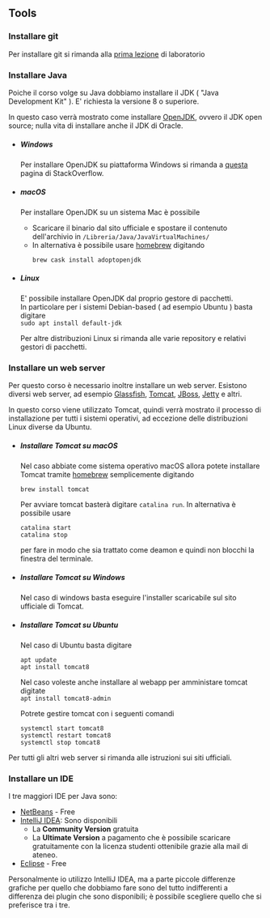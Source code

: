 ## Tools

### Installare git
Per installare git si rimanda alla [prima lezione](https://facco98.github.io/webprog/lab01) di laboratorio

### Installare Java
Poiche il corso volge su Java dobbiamo installare il JDK ( "Java Development Kit" ). E' richiesta la versione 8 o superiore.

In questo caso verrà mostrato come installare [OpenJDK](https://openjdk.java.net/), ovvero il JDK open source; nulla vita di installare anche il JDK di Oracle.
  * ##### Windows 
    Per installare OpenJDK su piattaforma Windows si rimanda a [questa](https://stackoverflow.com/questions/52511778/how-to-install-openjdk-11-on-windows) pagina di StackOverflow.
  * ##### macOS
    Per installare OpenJDK su un sistema Mac è possibile
      * Scaricare il binario dal sito ufficiale e spostare il contenuto dell'archivio in `/Libreria/Java/JavaVirtualMachines/`
      * In alternativa è possibile usare [homebrew](https://brew.sh/index_it) digitando
        ```shell
        brew cask install adoptopenjdk
        ```
   * ##### Linux
     E' possibile installare OpenJDK dal proprio gestore di pacchetti.  
     In particolare per i sistemi Debian-based ( ad esempio Ubuntu ) basta digitare  
     `sudo apt install default-jdk`
     
     Per altre distribuzioni Linux si rimanda alle varie repository e relativi gestori di pacchetti.

### Installare un web server
Per questo corso è necessario inoltre installare un web server.
Esistono diversi web server, ad esempio [Glassfish](https://javaee.github.io/glassfish), [Tomcat](http://tomcat.apache.org/), [JBoss](https://developers.redhat.com/products/eap/overview/?referrer=jbd), [Jetty](https://www.eclipse.org/jetty/) e altri.

In questo corso viene utilizzato Tomcat, quindi verrà mostrato il processo di installazione per tutti i sistemi operativi, ad eccezione delle distribuzioni Linux diverse da Ubuntu.
 
   * ##### Installare Tomcat su macOS
     Nel caso abbiate come sistema operativo macOS allora potete installare Tomcat tramite      [homebrew](https://brew.sh/index_it) semplicemente digitando
 
     ```shell
     brew install tomcat
     ```
     Per avviare tomcat basterà digitare `catalina run`.
     In alternativa è possibile usare  
     ```shell
     catalina start
     catalina stop
     ``` 
   	 per fare in modo che sia trattato come deamon e quindi non blocchi la finestra del terminale.
     
   * ##### Installare Tomcat su Windows
     Nel caso di windows basta eseguire l'installer scaricabile sul sito ufficiale di Tomcat.  
   * ##### Installare Tomcat su Ubuntu
     Nel caso di Ubuntu basta digitare
     ```shell
     apt update
     apt install tomcat8
     ```
     
     Nel caso voleste anche installare al webapp per amministare tomcat digitate  
     `apt install tomcat8-admin`
     
     Potrete gestire tomcat con i seguenti comandi
     ```shell
     systemctl start tomcat8
     systemctl restart tomcat8
     systemctl stop tomcat8
     ```
 
 Per tutti gli altri web server si rimanda alle istruzioni sui siti ufficiali.

###

### Installare un IDE
I tre maggiori IDE per Java sono:
  * [NetBeans](https://netbeans.org/) - Free
  * [IntelliJ IDEA](https://www.jetbrains.com/idea/): Sono disponibili
    * La **Community Version** gratuita
    * La **Ultimate Version** a pagamento che è possibile scaricare gratuitamente con la licenza studenti ottenibile grazie alla mail di ateneo. 
  * [Eclipse](https://www.eclipse.org/eclipseide/) - Free
 
 Personalmente io utilizzo IntelliJ IDEA, ma a parte piccole differenze grafiche per quello che dobbiamo fare sono del tutto indifferenti a differenza dei plugin che sono disponibili; è possibile scegliere quello che si preferisce tra i tre.
 
